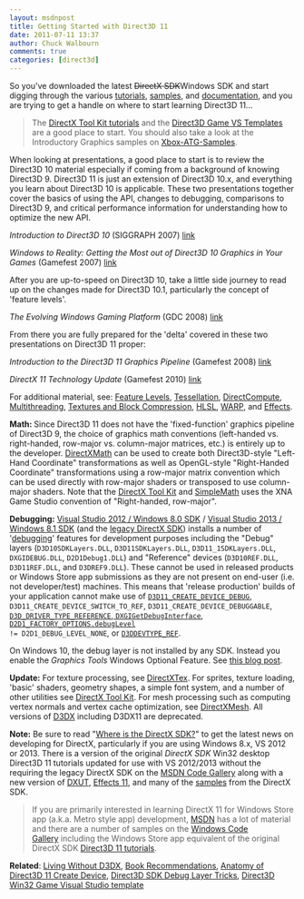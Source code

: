 ```yaml
---
layout: msdnpost
title: Getting Started with Direct3D 11
date: 2011-07-11 13:37
author: Chuck Walbourn
comments: true
categories: [direct3d]
---
```

So you've downloaded the latest <strike>DirectX SDK</strike>Windows SDK and start digging through the various <a href="https://github.com/walbourn/directx-sdk-samples/tree/main/Direct3D11Tutorials">tutorials</a>, <a href="https://walbourn.github.io/directx-sdk-samples-catalog/">samples</a>, and <a href="https://docs.microsoft.com/en-us/windows/desktop/direct3d11/dx-graphics-overviews">documentation</a>, and you are trying to get a handle on where to start learning Direct3D 11...
<!--more-->

> The <a href="https://github.com/Microsoft/DirectXTK/wiki/Getting-Started">DirectX Tool Kit tutorials</a> and the <a href="https://walbourn.github.io/direct3d-game-visual-studio-templates-redux/">Direct3D Game VS Templates</a> are a good place to start. You should also take a look at the Introductory Graphics samples on <a href="https://github.com/Microsoft/Xbox-ATG-Samples#introductory-graphics">Xbox-ATG-Samples</a>.

When looking at presentations, a good place to start is to review the Direct3D 10 material especially if coming from a background of knowing Direct3D 9. Direct3D 11 is just an extension of Direct3D 10.x, and everything you learn about Direct3D 10 is applicable. These two presentations together cover the basics of using the API, changes to debugging, comparisons to Direct3D 9, and critical performance information for understanding how to optimize the new API.

<em>Introduction to Direct3D 10</em> (SIGGRAPH 2007) <a href="https://www.microsoft.com/en-gb/download/details.aspx?id=2858">link</a>

<em>Windows to Reality: Getting the Most out of Direct3D 10 Graphics in Your Games</em> (Gamefest 2007) <a href="https://walbourn.github.io/download/Windows-to-Reality-Getting-the-Most-out-of-Direct3D-10-Graphics-in-your-Games.zip">link</a>

After you are up-to-speed on Direct3D 10, take a little side journey to read up on the changes made for Direct3D 10.1, particularly the concept of 'feature levels'.

<em>The Evolving Windows Gaming Platform</em> (GDC 2008) <a href="https://walbourn.github.io/download/The-Evolving-Windows-Gaming-Platform.zip">link</a>

From there you are fully prepared for the 'delta' covered in these two presentations on Direct3D 11 proper:

<em>Introduction to the Direct3D 11 Graphics Pipeline</em> (Gamefest 2008) <a href="https://walbourn.github.io/download/Introduction-to-the-Direct3D-11-Graphics-Pipeline.zip">link</a>

<em>DirectX 11 Technology Update</em> (Gamefest 2010) <a href="https://walbourn.github.io/download/DirectX-11-Technology-Update.zip">link</a>

For additional material, see: <a href="https://walbourn.github.io/direct3d-feature-levels/">Feature Levels</a>, <a href="https://walbourn.github.io/direct3d-11-tessellation/">Tessellation</a>, <a href="https://walbourn.github.io/directcompute/">DirectCompute</a>, <a href="https://walbourn.github.io/direct3d-11-multithreading/">Multithreading</a>, <a href="https://walbourn.github.io/direct3d-11-textures-and-block-compression/">Textures and Block Compression</a>, <a href="https://walbourn.github.io/hlsl-fxc-and-d3dcompile/">HLSL</a>, <a href="http://msdn.microsoft.com/en-us/library/windows/desktop/gg615082/">WARP</a>, and <a href="https://walbourn.github.io/effects-for-direct3d-11-update/">Effects</a>.

<strong>Math: </strong>Since Direct3D 11 does not have the 'fixed-function' graphics pipeline of Direct3D 9, the choice of graphics math conventions (left-handed vs. right-handed, row-major vs. column-major matrices, etc.) is entirely up to the developer. <a href="https://walbourn.github.io/introducing-directxmath/">DirectXMath</a> can be used to create both Direct3D-style "Left-Hand Coordinate" transformations as well as OpenGL-style "Right-Handed Coordinate" transformations using a row-major matrix convention which can be used directly with row-major shaders or transposed to use column-major shaders. Note that the <a href="http://go.microsoft.com/fwlink/?LinkId=248929">DirectX Tool Kit</a> and <a href="https://shawnhargreaves.com/blog/simplemath-a-simplified-wrapper-for-directxmath.html">SimpleMath</a> uses the XNA Game Studio convention of "Right-handed, row-major".

<strong>Debugging:</strong> <a href="https://walbourn.github.io/visual-studio-2012-and-windows-8-0-sdk-rtm-are-now-available/">Visual Studio 2012 / Windows 8.0 SDK</a> / <a href="https://walbourn.github.io/visual-studio-2013-and-windows-8-1-sdk-rtm-are-now-available/">Visual Studio 2013 / Windows 8.1 SDK</a> (and the <a href="https://walbourn.github.io/where-is-the-directx-sdk/">legacy DirectX SDK</a>) installs a number of '<a href="https://walbourn.github.io/direct3d-sdk-debug-layer-tricks/">debugging</a>' features for development purposes including the "Debug" layers (<code>D3D10SDKLayers.DLL</code>, <code>D3D11SDKLayers.DLL</code>, <code>D3D11_1SDKLayers.DLL</code>, <code>DXGIDEBUG.DLL</code>, <code>D2D1Debug1.DLL</code>) and "Reference" devices (<code>D3D10REF.DLL</code>, <code>D3D11REF.DLL</code>, and <code>D3DREF9.DLL</code>). These cannot be used in released products or Windows Store app submissions as they are not present on end-user (i.e. not developer/test) machines. This means that 'release production' builds of your application cannot make use of <code><a href="https://docs.microsoft.com/en-us/windows/desktop/direct3d11/overviews-direct3d-11-devices-layers#Debug">D3D11_CREATE_DEVICE_DEBUG</a></code>, <code>D3D11_CREATE_DEVICE_SWITCH_TO_REF</code>, <code>D3D11_CREATE_DEVICE_DEBUGGABLE</code>, <code><a href="https://docs.microsoft.com/en-us/windows/desktop/api/d3dcommon/ne-d3dcommon-d3d_driver_type">D3D_DRIVER_TYPE_REFERENCE</a></code>,<a href="https://docs.microsoft.com/en-us/windows/desktop/api/dxgidebug/nn-dxgidebug-idxgidebug"> <code>DXGIGetDebugInterface</code></a>, <code><a href="https://docs.microsoft.com/en-us/windows/desktop/Direct2D/direct2ddebuglayer-overview">D2D1_FACTORY_OPTIONS.debugLevel</a> != D2D1_DEBUG_LEVEL_NONE</code>, or <code><a href="https://docs.microsoft.com/en-us/windows/desktop/direct3d9/d3ddevtype">D3DDEVTYPE_REF</a></code>.

On Windows 10, the debug layer is not installed by any SDK. Instead you enable the <em>Graphics Tools</em> Windows Optional Feature. See <a href="https://devblogs.microsoft.com/cppblog/visual-studio-2015-and-graphics-tools-for-windows-10/">this blog post</a>.

<strong>Update:</strong> For texture processing, see <a href="http://go.microsoft.com/fwlink/?LinkId=248926">DirectXTex</a>. For sprites, texture loading, 'basic' shaders, geometry shapes, a simple font system, and a number of other utilities see <a href="http://go.microsoft.com/fwlink/?LinkId=248929">DirectX Tool Kit</a>. For mesh processing such as computing vertex normals and vertex cache optimization, see <a href="http://go.microsoft.com/fwlink/?LinkID=324981">DirectXMesh</a>. All versions of <a href="https://walbourn.github.io/living-without-d3dx/">D3DX</a> including D3DX11 are deprecated.

<strong>Note:</strong> Be sure to read "<a href="https://aka.ms/dxsdk">Where is the DirectX SDK?</a>" to get the latest news on developing for DirectX, particularly if you are using Windows 8.x, VS 2012 or 2013. There is a version of the original <em>DirectX SDK</em> Win32 desktop Direct3D 11 tutorials updated for use with VS 2012/2013 without the requiring the legacy DirectX SDK on the <a href="http://code.msdn.microsoft.com/windowsdesktop/Direct3D-Tutorial-Win32-829979ef">MSDN Code Gallery</a> along with a new version of <a href="https://walbourn.github.io/dxut-for-win32-desktop-update/">DXUT</a>, <a href="http://go.microsoft.com/fwlink/p/?LinkId=271568">Effects 11</a>, and many of the <a href="https://walbourn.github.io/directx-sdk-samples-catalog/">samples</a> from the DirectX SDK.

> If you are primarily interested in learning DirectX 11 for Windows Store app (a.k.a. Metro style app) development, <a href="http://msdn.microsoft.com/en-us/library/windows/apps/hh452744.aspx">MSDN</a> has a lot of material and there are a number of samples on the <a href="http://code.msdn.microsoft.com/windowsapps/">Windows Code Gallery</a> including the Windows Store app equivalent of the original DirectX SDK <a href="http://code.msdn.microsoft.com/windowsapps/Direct3D-Tutorial-Sample-08667fb0">Direct3D 11 tutorials</a>.

<strong>Related</strong>: <a href="https://walbourn.github.io/living-without-d3dx/">Living Without D3DX</a>, <a href="https://walbourn.github.io/book-recommendations/">Book Recommendations</a>, <a href="https://walbourn.github.io/anatomy-of-direct3d-11-create-device/">Anatomy of Direct3D 11 Create Device</a>, <a href="https://walbourn.github.io/direct3d-sdk-debug-layer-tricks/">Direct3D SDK Debug Layer Tricks</a>, <a href="https://walbourn.github.io/direct3d-game-visual-studio-templates-redux/">Direct3D Win32 Game Visual Studio template</a>
